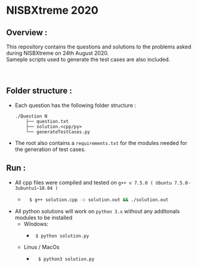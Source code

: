 # NISBXtreme 2020

## Overview :	
This repository contains the questions and solutions to the problems asked during NISBXtreme on 24th August 2020.    
Sameple scripts used to generate the test cases are also included.		
<br><br>

## Folder structure :
- Each question has the following folder structure :   
	```
	./Question N
		├── question.txt 
		├── solution.<cpp/py>
		└── generateTestCases.py
	```

- The root also contains a `requirements.txt` for the modules needed for the generation of test cases.

## Run :
- All cpp files were compiled and tested on `g++ v 7.5.0 ( Ubuntu 7.5.0-3ubuntu1~18.04 )`   
	- ```bash
		$ g++ solution.cpp -o solution.out && ./solution.out
		```
- All python solutions will work on `python 3.x` without any additonals modules to be installed
  - Windows: 
    -  ```bash
  		$ python solution.py
  		```
  - Linus / MacOs
    - ```bash
		$ python3 solution.py
		```
